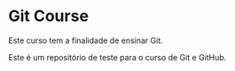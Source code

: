 # Git Course

Este curso tem a finalidade de ensinar Git.

Este é um repositório de teste para o curso de Git e GitHub.
